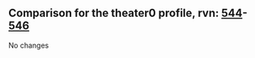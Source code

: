 ## Comparison for the theater0 profile, rvn: [544](https://github.com/PRO100KatYT/FortniteProfileRevisions/tree/main/profiles/theater0/544%20theater0.json)-[546](https://github.com/PRO100KatYT/FortniteProfileRevisions/tree/main/profiles/theater0/546%20theater0.json)

No changes
